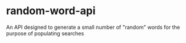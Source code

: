 # random-word-api
An API designed to generate a small number of "random" words for the purpose of populating searches
